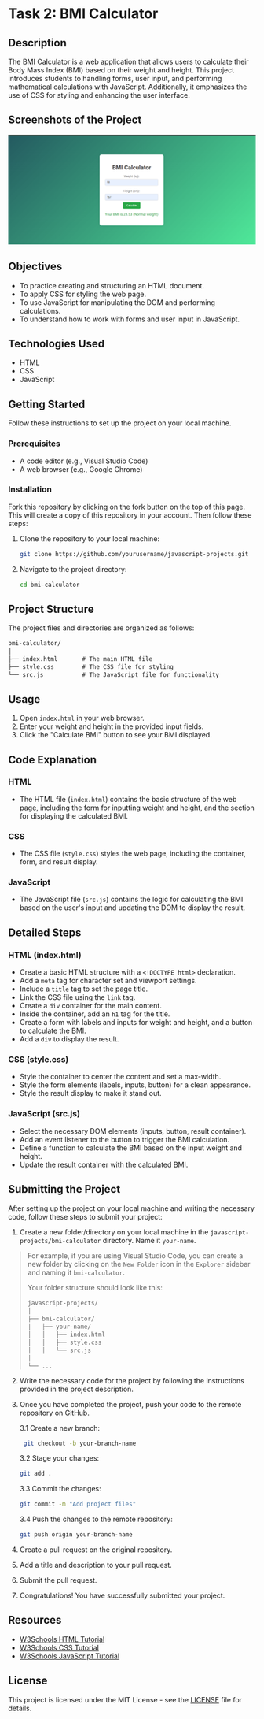 # Task 2: BMI Calculator

## Description

The BMI Calculator is a web application that allows users to calculate their Body Mass Index (BMI) based on their weight and height. This project introduces students to handling forms, user input, and performing mathematical calculations with JavaScript. Additionally, it emphasizes the use of CSS for styling and enhancing the user interface.

## Screenshots of the Project

![BMI Calculator](image.png)

## Objectives
- To practice creating and structuring an HTML document.
- To apply CSS for styling the web page.
- To use JavaScript for manipulating the DOM and performing calculations.
- To understand how to work with forms and user input in JavaScript.

## Technologies Used
- HTML
- CSS
- JavaScript

## Getting Started
Follow these instructions to set up the project on your local machine.

### Prerequisites
- A code editor (e.g., Visual Studio Code)
- A web browser (e.g., Google Chrome)

### Installation

Fork this repository by clicking on the fork button on the top of this page. This will create a copy of this repository in your account. Then follow these steps:

1. Clone the repository to your local machine:
   ```sh
   git clone https://github.com/yourusername/javascript-projects.git
   ```
2. Navigate to the project directory:
   ```sh
   cd bmi-calculator
   ```

## Project Structure

The project files and directories are organized as follows:

```
bmi-calculator/
│
├── index.html       # The main HTML file
├── style.css        # The CSS file for styling
└── src.js           # The JavaScript file for functionality
```

## Usage

1. Open `index.html` in your web browser.
2. Enter your weight and height in the provided input fields.
3. Click the "Calculate BMI" button to see your BMI displayed.

## Code Explanation

### HTML
- The HTML file (`index.html`) contains the basic structure of the web page, including the form for inputting weight and height, and the section for displaying the calculated BMI.

### CSS
- The CSS file (`style.css`) styles the web page, including the container, form, and result display.

### JavaScript
- The JavaScript file (`src.js`) contains the logic for calculating the BMI based on the user's input and updating the DOM to display the result.

## Detailed Steps

### HTML (index.html)
- Create a basic HTML structure with a `<!DOCTYPE html>` declaration.
- Add a `meta` tag for character set and viewport settings.
- Include a `title` tag to set the page title.
- Link the CSS file using the `link` tag.
- Create a `div` container for the main content.
- Inside the container, add an `h1` tag for the title.
- Create a form with labels and inputs for weight and height, and a button to calculate the BMI.
- Add a `div` to display the result.

### CSS (style.css)
- Style the container to center the content and set a max-width.
- Style the form elements (labels, inputs, button) for a clean appearance.
- Style the result display to make it stand out.

### JavaScript (src.js)
- Select the necessary DOM elements (inputs, button, result container).
- Add an event listener to the button to trigger the BMI calculation.
- Define a function to calculate the BMI based on the input weight and height.
- Update the result container with the calculated BMI.

## Submitting the Project

After setting up the project on your local machine and writing the necessary code, follow these steps to submit your project:

1. Create a new folder/directory on your local machine in the `javascript-projects/bmi-calculator` directory. Name it `your-name`.

> For example, if you are using Visual Studio Code, you can create a new folder by clicking on the `New Folder` icon in the `Explorer` sidebar and naming it `bmi-calculator`.
>
> Your folder structure should look like this:
>
> ```
> javascript-projects/
> │
> ├── bmi-calculator/
> │   ├── your-name/
> │   │   ├── index.html
> │   │   ├── style.css
> │   │   └── src.js
> │
> └── ...
> ```

2. Write the necessary code for the project by following the instructions provided in the project description.
3. Once you have completed the project, push your code to the remote repository on GitHub.
   
   3.1 Create a new branch:
   ```sh
    git checkout -b your-branch-name
    ```

    3.2 Stage your changes:
    ```sh
    git add .
    ```

    3.3 Commit the changes:
    ```sh
    git commit -m "Add project files"
    ```

    3.4 Push the changes to the remote repository:
    ```sh
    git push origin your-branch-name
    ```
4. Create a pull request on the original repository.
5. Add a title and description to your pull request.
6. Submit the pull request.
7. Congratulations! You have successfully submitted your project.

## Resources

- [W3Schools HTML Tutorial](https://www.w3schools.com/html/)
- [W3Schools CSS Tutorial](https://www.w3schools.com/css/)
- [W3Schools JavaScript Tutorial](https://www.w3schools.com/js/)

## License

This project is licensed under the MIT License - see the [LICENSE](LICENSE) file for details.